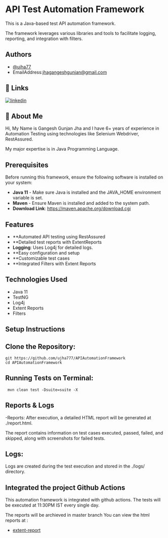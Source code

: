 
# API Test Automation Framework

This is a Java-based test API automation framework.

The framework leverages various libraries and tools to facilitate  logging, reporting, and integration with filters.


## Authors

- [@ujha77](https://github.com/ujha777/ujha777)
- EmailAddress:jhagangeshgunjan@gmail.com




## 🔗 Links
[![linkedin](https://img.shields.io/badge/linkedin-0A66C2?style=for-the-badge&logo=linkedin&logoColor=white)](https://www.linkedin.com/in/gangesh123jha/)



## 🚀 About Me
Hi, My Name is Gangesh Gunjan Jha and I have 6+ years of experience in Automation Testing using technologies like Selenium Webdriver, RestAssured.

My major expertise is in Java Programming Language.


## Prerequisites
Before running this framework, ensure the following software is installed on your system:

- **Java 11** - Make sure Java is installed and the JAVA_HOME environment variable is set.
- **Maven** - Ensure Maven is installed and added to the system path.
- **Download Link**: https://maven.apache.org/download.cgi


## Features

- **Automated API testing using RestAssured
- **Detailed test reports with ExtentReports
- **Logging**: Uses Log4j for detailed logs.
- **Easy configuration and setup
- **Customizable test cases
- **Integrated Filters with Extent Reports

## Technologies Used
- Java 11
- TestNG
- Log4j
- Extent Reports
- Filters

## Setup Instructions
**Clone the Repository**:
---
    git https://github.com/ujha777/APIAutomationFramework
    cd APIAutomationFramework 

**Running Tests on Terminal**:
---
     mvn clean test -Dsuite=suite -X

## Reports & Logs
-Reports: After execution, a detailed HTML report will be generated at ./report.html.

The report contains information on test cases executed, passed, failed, and skipped, along with screenshots for failed tests.

## Logs:
Logs are created during the test execution and stored in the ./logs/ directory.

## Integrated the project Github Actions
This automation framework is integrated with github actions. The tests will be executed at 11:30PM IST every single day.

The reports will be archieved in master branch You can view the html reports at :

- [extent-report](https://github.com/ujha777/APIAutomationFramework/actions/runs/12519051887/artifacts/2366417380)
